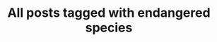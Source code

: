 ---
layout: tag
title: "All posts tagged with endangered species"
permalink: /weblog/tags/endangered-species/
taxonomy: endangered species
---